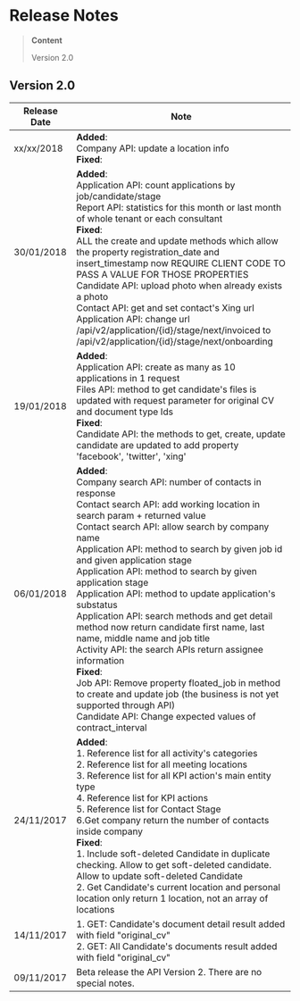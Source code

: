 # Release Notes
>**Content**
>
>Version 2.0
>

## Version 2.0
|**Release Date**|**Note**|
| -------------------------| -----------------|
| xx/xx/2018 | **Added**: <BR/> Company API: update a location info <BR/> **Fixed**: <BR/> |
| 30/01/2018               | **Added**: <BR/> Application API: count applications by job/candidate/stage <BR/>Report API: statistics for this month or last month of whole tenant or each consultant <BR/>**Fixed**: <BR/> ALL the create and update methods which allow the property registration_date and insert_timestamp now REQUIRE CLIENT CODE TO PASS A VALUE FOR THOSE PROPERTIES<BR/> Candidate API: upload photo when already exists a photo <BR/> Contact API: get and set contact's Xing url <BR/> Application API: change url /api/v2/application/{id}/stage/next/invoiced to /api/v2/application/{id}/stage/next/onboarding|
| 19/01/2018| **Added**: <BR/> Application API: create as many as 10 applications in 1 request <BR/> Files API: method to get candidate's files is updated with request parameter for original CV and document type Ids <BR/> **Fixed**: <BR/> Candidate API: the methods to get, create, update candidate are updated to add property 'facebook', 'twitter', 'xing' <BR/>|
| 06/01/2018                |**Added**: <BR/>Company search API: number of contacts in response<BR/>Contact search API: add working location in search param + returned value <BR/> Contact search API: allow search by company name <BR/> Application API: method to search by given job id and given application stage <BR/> Application API: method to search by given application stage <BR/> Application API: method to update application's substatus <BR/> Application API: search methods and get detail method now return candidate first name, last name, middle name and job title <BR/>Activity API: the search APIs return assignee information <BR/> **Fixed**: <BR/> Job API: Remove property floated_job in method to create and update job (the business is not yet supported through API) <BR/> Candidate API: Change expected values of contract_interval                           |
| 24/11/2017      | **Added**: <BR/> 1. Reference list for all activity's categories <BR/> 2. Reference list for all meeting locations <BR/> 3. Reference list for all KPI action's main entity type <BR/> 4. Reference list for KPI actions <BR/> 5. Reference list for Contact Stage <BR/> 6.Get company return the number of contacts inside company <BR/> **Fixed**: <BR/> 1. Include soft-deleted Candidate in duplicate checking. Allow to get soft-deleted candidate. Allow to update soft-deleted Candidate <BR/> 2. Get Candidate's current location and personal location only return 1 location, not an array of locations| 
| 14/11/2017     | 1. GET: Candidate's document detail result added with field "original_cv"<BR/> 2. GET: All Candidate's documents result added with field "original_cv"|
| 09/11/2017     | Beta release the API Version 2. There are no special notes.       |
